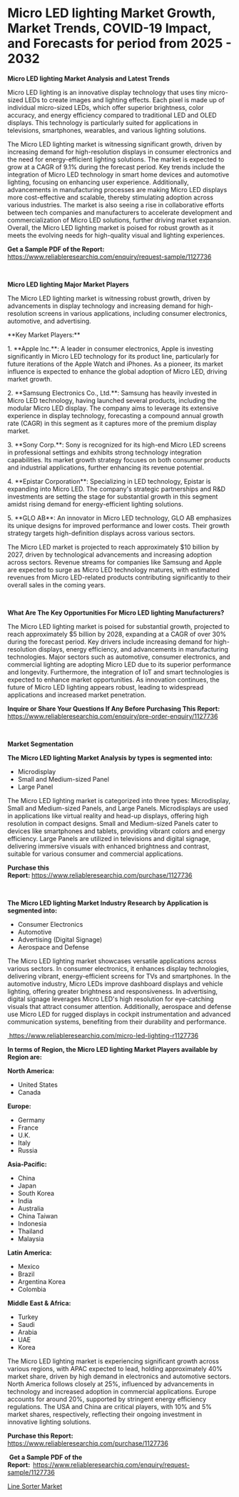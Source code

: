 <p><h1>Micro LED lighting Market Growth, Market Trends, COVID-19 Impact, and Forecasts for period from 2025 - 2032</h1></p><p><strong>Micro LED lighting Market Analysis and Latest Trends</strong></p>
<p><p>Micro LED lighting is an innovative display technology that uses tiny micro-sized LEDs to create images and lighting effects. Each pixel is made up of individual micro-sized LEDs, which offer superior brightness, color accuracy, and energy efficiency compared to traditional LED and OLED displays. This technology is particularly suited for applications in televisions, smartphones, wearables, and various lighting solutions.</p><p>The Micro LED lighting market is witnessing significant growth, driven by increasing demand for high-resolution displays in consumer electronics and the need for energy-efficient lighting solutions. The market is expected to grow at a CAGR of 9.1% during the forecast period. Key trends include the integration of Micro LED technology in smart home devices and automotive lighting, focusing on enhancing user experience. Additionally, advancements in manufacturing processes are making Micro LED displays more cost-effective and scalable, thereby stimulating adoption across various industries. The market is also seeing a rise in collaborative efforts between tech companies and manufacturers to accelerate development and commercialization of Micro LED solutions, further driving market expansion. Overall, the Micro LED lighting market is poised for robust growth as it meets the evolving needs for high-quality visual and lighting experiences.</p></p>
<p><strong>Get a Sample PDF of the Report:&nbsp;</strong> <a href="https://www.reliableresearchiq.com/enquiry/request-sample/1127736?utm_campaign=2780&utm_medium=2&utm_source=Github&utm_content=ia&utm_term=06032025&utm_id=micro-led-lighting">https://www.reliableresearchiq.com/enquiry/request-sample/1127736</a></p>
<p>&nbsp;</p>
<p><strong>Micro LED lighting Major Market Players</strong></p>
<p><p>The Micro LED lighting market is witnessing robust growth, driven by advancements in display technology and increasing demand for high-resolution screens in various applications, including consumer electronics, automotive, and advertising.</p><p>**Key Market Players:**</p><p>1. **Apple Inc.**: A leader in consumer electronics, Apple is investing significantly in Micro LED technology for its product line, particularly for future iterations of the Apple Watch and iPhones. As a pioneer, its market influence is expected to enhance the global adoption of Micro LED, driving market growth.</p><p>2. **Samsung Electronics Co., Ltd.**: Samsung has heavily invested in Micro LED technology, having launched several products, including the modular Micro LED display. The company aims to leverage its extensive experience in display technology, forecasting a compound annual growth rate (CAGR) in this segment as it captures more of the premium display market.</p><p>3. **Sony Corp.**: Sony is recognized for its high-end Micro LED screens in professional settings and exhibits strong technology integration capabilities. Its market growth strategy focuses on both consumer products and industrial applications, further enhancing its revenue potential.</p><p>4. **Epistar Corporation**: Specializing in LED technology, Epistar is expanding into Micro LED. The company's strategic partnerships and R&D investments are setting the stage for substantial growth in this segment amidst rising demand for energy-efficient lighting solutions.</p><p>5. **GLO AB**: An innovator in Micro LED technology, GLO AB emphasizes its unique designs for improved performance and lower costs. Their growth strategy targets high-definition displays across various sectors.</p><p>The Micro LED market is projected to reach approximately $10 billion by 2027, driven by technological advancements and increasing adoption across sectors. Revenue streams for companies like Samsung and Apple are expected to surge as Micro LED technology matures, with estimated revenues from Micro LED-related products contributing significantly to their overall sales in the coming years.</p></p>
<p>&nbsp;</p>
<p><strong>What Are The Key Opportunities For Micro LED lighting Manufacturers?</strong></p>
<p><p>The Micro LED lighting market is poised for substantial growth, projected to reach approximately $5 billion by 2028, expanding at a CAGR of over 30% during the forecast period. Key drivers include increasing demand for high-resolution displays, energy efficiency, and advancements in manufacturing technologies. Major sectors such as automotive, consumer electronics, and commercial lighting are adopting Micro LED due to its superior performance and longevity. Furthermore, the integration of IoT and smart technologies is expected to enhance market opportunities. As innovation continues, the future of Micro LED lighting appears robust, leading to widespread applications and increased market penetration.</p></p>
<p><strong>Inquire or Share Your Questions If Any Before Purchasing This Report:</strong> <a href="https://www.reliableresearchiq.com/enquiry/pre-order-enquiry/1127736?utm_campaign=2780&utm_medium=2&utm_source=Github&utm_content=ia&utm_term=06032025&utm_id=micro-led-lighting">https://www.reliableresearchiq.com/enquiry/pre-order-enquiry/1127736</a></p>
<p>&nbsp;</p>
<p><strong>Market Segmentation</strong></p>
<p><strong>The Micro LED lighting Market Analysis by types is segmented into:</strong></p>
<p><ul><li>Microdisplay</li><li>Small and Medium-sized Panel</li><li>Large Panel</li></ul></p>
<p><p>The Micro LED lighting market is categorized into three types: Microdisplay, Small and Medium-sized Panels, and Large Panels. Microdisplays are used in applications like virtual reality and head-up displays, offering high resolution in compact designs. Small and Medium-sized Panels cater to devices like smartphones and tablets, providing vibrant colors and energy efficiency. Large Panels are utilized in televisions and digital signage, delivering immersive visuals with enhanced brightness and contrast, suitable for various consumer and commercial applications.</p></p>
<p><strong>Purchase this Report:&nbsp;</strong><a href="https://www.reliableresearchiq.com/purchase/1127736?utm_campaign=2780&utm_medium=2&utm_source=Github&utm_content=ia&utm_term=06032025&utm_id=micro-led-lighting">https://www.reliableresearchiq.com/purchase/1127736</a></p>
<p>&nbsp;</p>
<p><strong>The Micro LED lighting Market Industry Research by Application is segmented into:</strong></p>
<p><ul><li>Consumer Electronics</li><li>Automotive</li><li>Advertising (Digital Signage)</li><li>Aerospace and Defense</li></ul></p>
<p><p>The Micro LED lighting market showcases versatile applications across various sectors. In consumer electronics, it enhances display technologies, delivering vibrant, energy-efficient screens for TVs and smartphones. In the automotive industry, Micro LEDs improve dashboard displays and vehicle lighting, offering greater brightness and responsiveness. In advertising, digital signage leverages Micro LED's high resolution for eye-catching visuals that attract consumer attention. Additionally, aerospace and defense use Micro LED for rugged displays in cockpit instrumentation and advanced communication systems, benefiting from their durability and performance.</p></p>
<p><a href="https://www.reliableresearchiq.com/micro-led-lighting-r1127736?utm_campaign=2780&utm_medium=2&utm_source=Github&utm_content=ia&utm_term=06032025&utm_id=micro-led-lighting">&nbsp;https://www.reliableresearchiq.com/micro-led-lighting-r1127736</a></p>
<p><strong>In terms of Region, the Micro LED lighting Market Players available by Region are:</strong></p>
<p>
    <p> <strong> North America: </strong>
        <ul>
            <li>United States</li>
            <li>Canada</li>
        </ul>
        </p> 
    <p> <strong> Europe: </strong>
        <ul>
            <li>Germany</li>
            <li>France</li>
            <li>U.K.</li>
            <li>Italy</li>
            <li>Russia</li>
        </ul>
        </p> 
    <p> <strong> Asia-Pacific: </strong>
        <ul>
            <li>China</li>
            <li>Japan</li>
            <li>South Korea</li>
            <li>India</li>
            <li>Australia</li>
            <li>China Taiwan</li>
            <li>Indonesia</li>
            <li>Thailand</li>
            <li>Malaysia</li>
        </ul>
        </p> 
    <p> <strong> Latin America: </strong>
        <ul>
            <li>Mexico</li>
            <li>Brazil</li>
            <li>Argentina Korea</li>
            <li>Colombia</li>
        </ul>
        </p> 
    <p> <strong> Middle East & Africa: </strong>
        <ul>
            <li>Turkey</li>
            <li>Saudi</li>
            <li>Arabia</li>
            <li>UAE</li>
            <li>Korea</li>
        </ul>
    </p>
    </p>
<p><p>The Micro LED lighting market is experiencing significant growth across various regions, with APAC expected to lead, holding approximately 40% market share, driven by high demand in electronics and automotive sectors. North America follows closely at 25%, influenced by advancements in technology and increased adoption in commercial applications. Europe accounts for around 20%, supported by stringent energy efficiency regulations. The USA and China are critical players, with 10% and 5% market shares, respectively, reflecting their ongoing investment in innovative lighting solutions.</p></p>
<p><strong>Purchase this Report: </strong><a href="https://www.reliableresearchiq.com/purchase/1127736?utm_campaign=2780&utm_medium=2&utm_source=Github&utm_content=ia&utm_term=06032025&utm_id=micro-led-lighting">https://www.reliableresearchiq.com/purchase/1127736</a></p>
<p>&nbsp;<strong>Get a Sample PDF of the Report:&nbsp;&nbsp;</strong><a href="https://www.reliableresearchiq.com/enquiry/request-sample/1127736?utm_campaign=2780&utm_medium=2&utm_source=Github&utm_content=ia&utm_term=06032025&utm_id=micro-led-lighting">https://www.reliableresearchiq.com/enquiry/request-sample/1127736</a></p>
<p><strong></strong></p>
<p><p><a href="https://github.com/xanaanenkaly/Market-Research-Report-List-1/blob/main/line-sorter-market.md?utm_campaign=2780&utm_medium=2&utm_source=Github&utm_content=ia&utm_term=06032025&utm_id=micro-led-lighting">Line Sorter Market</a></p></p>